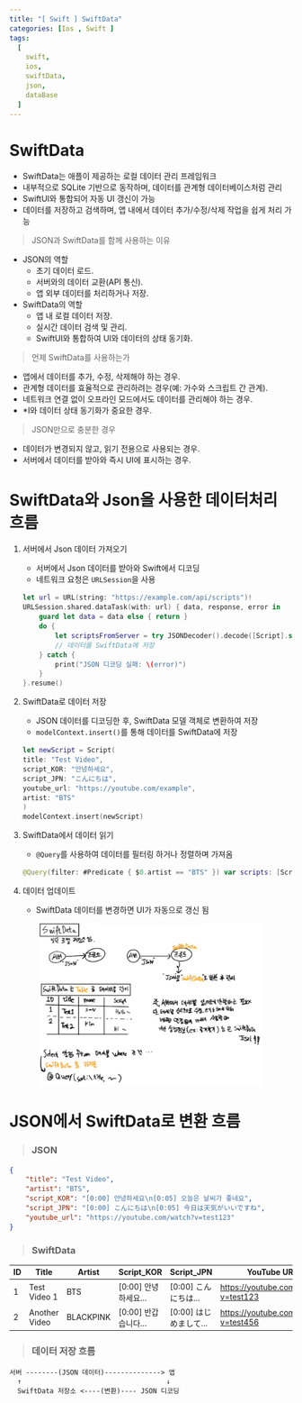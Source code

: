 ```yaml
---
title: "[ Swift ] SwiftData"
categories: [Ios , Swift ]
tags:
  [
    swift,
    ios,
    swiftData,
    json,
    dataBase
  ] 
---
```


# SwiftData
* SwiftData는 애플이 제공하는 로컬 데이터 관리 프레임워크
* 내부적으로 SQLite 기반으로 동작하며, 데이터를 관계형 데이터베이스처럼 관리
* SwiftUI와 통합되어 자동 UI 갱신이 가능
* 데이터를 저장하고 검색하며, 앱 내에서 데이터 추가/수정/삭제 작업을 쉽게 처리 가능

> JSON과 SwiftData를 함께 사용하는 이유
* JSON의 역할
    * 초기 데이터 로드.
    * 서버와의 데이터 교환(API 통신).
    * 앱 외부 데이터를 처리하거나 저장.
* SwiftData의 역할
    * 앱 내 로컬 데이터 저장.
    * 실시간 데이터 검색 및 관리.
    * SwiftUI와 통합하여 UI와 데이터의 상태 동기화.

> 언제 SwiftData를 사용하는가
* 앱에서 데이터를 추가, 수정, 삭제해야 하는 경우.
* 관계형 데이터를 효율적으로 관리하려는 경우(예: 가수와 스크립트 간 관계).
* 네트워크 연결 없이 오프라인 모드에서도 데이터를 관리해야 하는 경우.
* *I와 데이터 상태 동기화가 중요한 경우.
> JSON만으로 충분한 경우
* 데이터가 변경되지 않고, 읽기 전용으로 사용되는 경우.
* 서버에서 데이터를 받아와 즉시 UI에 표시하는 경우.

# SwiftData와 Json을 사용한 데이터처리 흐름
1. 서버에서 Json 데이터 가져오기
    * 서버에서 Json 데이터를 받아와 Swift에서 디코딩
    * 네트워크 요청은 `URLSession`을 사용
    ```swift
    let url = URL(string: "https://example.com/api/scripts")!
    URLSession.shared.dataTask(with: url) { data, response, error in
        guard let data = data else { return }
        do {
            let scriptsFromServer = try JSONDecoder().decode([Script].self, from: data)
            // 데이터를 SwiftData에 저장
        } catch {
            print("JSON 디코딩 실패: \(error)")
        }
    }.resume()
    ```

2. SwiftData로 데이터 저장
    * JSON 데이터를 디코딩한 후, SwiftData 모델 객체로 변환하여 저장
    * `modelContext.insert()`를 통해 데이터를 SwiftData에 저장
    ```swift
    let newScript = Script(
    title: "Test Video",
    script_KOR: "안녕하세요",
    script_JPN: "こんにちは",
    youtube_url: "https://youtube.com/example",
    artist: "BTS"
    )
    modelContext.insert(newScript)
    ```

3. SwiftData에서 데이터 읽기
    * `@Query`를 사용하여 데이터를 필터링 하거나 정렬하며 가져옴
    ```swift
    @Query(filter: #Predicate { $0.artist == "BTS" }) var scripts: [Script]
    ```
4. 데이터 업데이트
    * SwiftData 데이터를 변경하면 UI가 자동으로 갱신 됨


<div style="display: flex; justify-content: space-around;">
  <img src="/assets/img/68FC0D9D-FA38-49E3-807D-586E579DED7A_1_105_c.jpeg" width="400" />
</div>

# JSON에서 SwiftData로 변환 흐름

> ### JSON
```json
{
    "title": "Test Video",
    "artist": "BTS",
    "script_KOR": "[0:00] 안녕하세요\n[0:05] 오늘은 날씨가 좋네요",
    "script_JPN": "[0:00] こんにちは\n[0:05] 今日は天気がいいですね",
    "youtube_url": "https://youtube.com/watch?v=test123"
}
```
> ### SwiftData

| ID  | Title            | Artist      | Script_KOR                | Script_JPN                | YouTube URL                         |
| --- | ---------------- | ----------- | ------------------------- | ------------------------- | ----------------------------------- |
| 1   | Test Video 1     | BTS         | [0:00] 안녕하세요...       | [0:00] こんにちは...       | https://youtube.com/watch?v=test123 |
| 2   | Another Video    | BLACKPINK   | [0:00] 반갑습니다...       | [0:00] はじめまして...       | https://youtube.com/watch?v=test456 |

> ### 데이터 저장 흐름
```plaintext
서버 --------(JSON 데이터)--------------> 앱
  ↑                                    ↓
  SwiftData 저장소 <----(변환)---- JSON 디코딩
```